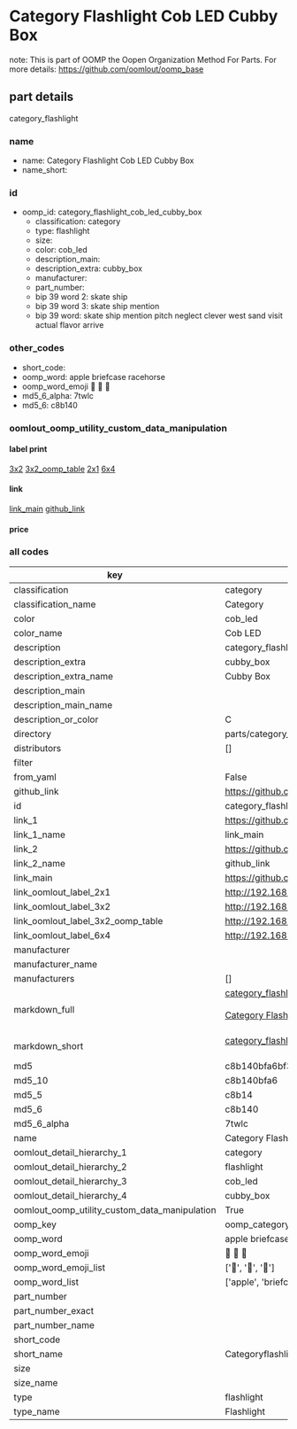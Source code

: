 # Category Flashlight Cob LED Cubby Box  

note: This is part of OOMP the Oopen Organization Method For Parts. For more details: https://github.com/oomlout/oomp_base

##  part details



category_flashlight

### name
* name: Category Flashlight Cob LED Cubby Box
* name_short: 
### id
* oomp_id: category_flashlight_cob_led_cubby_box
  * classification: category
  * type: flashlight
  * size: 
  * color: cob_led
  * description_main: 
  * description_extra: cubby_box
  * manufacturer: 
  * part_number: 
  * bip 39 word 2: skate ship
  * bip 39 word 3: skate ship mention
  * bip 39 word: skate ship mention pitch neglect clever west sand visit actual flavor arrive

### other_codes
* short_code: 
* oomp_word: apple briefcase racehorse
* oomp_word_emoji :apple: :briefcase: :racehorse:
* md5_6_alpha: 7twlc
* md5_6: c8b140






### oomlout_oomp_utility_custom_data_manipulation
#### label print
[3x2](http://192.168.1.245:1112/?label=oomp%207twlc)
[3x2_oomp_table](http://192.168.1.107:1112/?label=oomp%207twlc)
[2x1](http://192.168.1.242:1112/?label=oomp%207twlc)
[6x4](http://192.168.1.55:1112/?label=oomp%207twlc)    

#### link

[link_main](https://github.com/oomlout/oomlout_oomp_current_version_messy/tree/main/parts/category_flashlight_cob_led_cubby_box) [github_link](https://github.com/oomlout/oomlout_oomp_part_src/tree/main/parts/category_flashlight_cob_led_cubby_box)                             

#### price







### all codes 
| key | value |  
| --- | --- |  
| classification | category |  
| classification_name | Category |  
| color | cob_led |  
| color_name | Cob LED |  
| description | category_flashlight |  
| description_extra | cubby_box |  
| description_extra_name | Cubby Box |  
| description_main |  |  
| description_main_name |  |  
| description_or_color | C  |  
| directory | parts/category_flashlight_cob_led_cubby_box |  
| distributors | [] |  
| filter |  |  
| from_yaml | False |  
| github_link | https://github.com/oomlout/oomlout_oomp_part_src/tree/main/parts/category_flashlight_cob_led_cubby_box |  
| id | category_flashlight_cob_led_cubby_box |  
| link_1 | https://github.com/oomlout/oomlout_oomp_current_version_messy/tree/main/parts/category_flashlight_cob_led_cubby_box |  
| link_1_name | link_main |  
| link_2 | https://github.com/oomlout/oomlout_oomp_part_src/tree/main/parts/category_flashlight_cob_led_cubby_box |  
| link_2_name | github_link |  
| link_main | https://github.com/oomlout/oomlout_oomp_current_version_messy/tree/main/parts/category_flashlight_cob_led_cubby_box |  
| link_oomlout_label_2x1 | http://192.168.1.242:1112/?label=oomp%207twlc |  
| link_oomlout_label_3x2 | http://192.168.1.245:1112/?label=oomp%207twlc |  
| link_oomlout_label_3x2_oomp_table | http://192.168.1.107:1112/?label=oomp%207twlc |  
| link_oomlout_label_6x4 | http://192.168.1.55:1112/?label=oomp%207twlc |  
| manufacturer |  |  
| manufacturer_name |  |  
| manufacturers | [] |  
| markdown_full | [category_flashlight_cob_led_cubby_box](https://github.com/oomlout/oomlout_oomp_current_version_messy/tree/main/parts/category_flashlight_cob_led_cubby_box)<br>[](https://github.com/oomlout/oomlout_oomp_current_version_messy/tree/main/parts/category_flashlight_cob_led_cubby_box)<br>[Category Flashlight Cob Led Cubby Box](https://github.com/oomlout/oomlout_oomp_current_version_messy/tree/main/parts/category_flashlight_cob_led_cubby_box)<br><br> |  
| markdown_short | [category_flashlight_cob_led_cubby_box](https://github.com/oomlout/oomlout_oomp_current_version_messy/tree/main/parts/category_flashlight_cob_led_cubby_box)<br><br> |  
| md5 | c8b140bfa6bf3f2caa4a0a5916318650 |  
| md5_10 | c8b140bfa6 |  
| md5_5 | c8b14 |  
| md5_6 | c8b140 |  
| md5_6_alpha | 7twlc |  
| name | Category Flashlight Cob LED Cubby Box |  
| oomlout_detail_hierarchy_1 | category |  
| oomlout_detail_hierarchy_2 | flashlight |  
| oomlout_detail_hierarchy_3 | cob_led |  
| oomlout_detail_hierarchy_4 | cubby_box |  
| oomlout_oomp_utility_custom_data_manipulation | True |  
| oomp_key | oomp_category_flashlight_cob_led_cubby_box |  
| oomp_word | apple briefcase racehorse |  
| oomp_word_emoji | :apple: :briefcase: :racehorse: |  
| oomp_word_emoji_list | [':apple:', ':briefcase:', ':racehorse:'] |  
| oomp_word_list | ['apple', 'briefcase', 'racehorse'] |  
| part_number |  |  
| part_number_exact |  |  
| part_number_name |  |  
| short_code |  |  
| short_name | Categoryflashlight |  
| size |  |  
| size_name |  |  
| type | flashlight |  
| type_name | Flashlight |  
